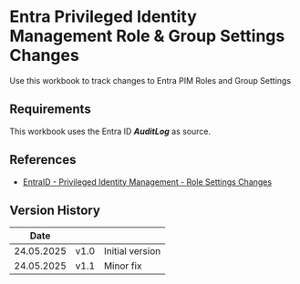 # Entra Privileged Identity Management Role & Group Settings Changes

Use this workbook to track changes to Entra PIM Roles and Group Settings

## Requirements

This workbook uses the Entra ID ***AuditLog*** as source.

## References

- [EntraID - Privileged Identity Management - Role Settings Changes](https://github.com/alexverboon/Hunting-Queries-Detection-Rules/blob/main/Entra%20ID/EntraID-PIMRoleSettingChanges.md)

## Version History

| Date             |             |                                           |
| ---------------- | ----------- | ----------------------------------------- |
| 24.05.2025       | v1.0        | Initial version                           |
| 24.05.2025       | v1.1        | Minor fix                                 |
